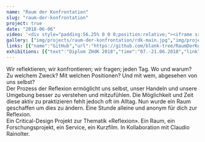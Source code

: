 ```yaml
---
name: "Raum der Konfrontation"
slug: "raum-der-konfrontation"
project: true
date: "2018-06-06"
video: '<div style="padding:56.25% 0 0 0;position:relative;"><iframe src="https://player.vimeo.com/video/273843632?portrait=0" style="position:absolute;top:0;left:0;width:100%;height:100%;" frameborder="0" allow="autoplay; fullscreen; picture-in-picture" allowfullscreen></iframe></div><script src="https://player.vimeo.com/api/player.js"></script>'
gallery: ["img/projects/raum-der-konfrontation/rdk-main.jpg","img/projects/raum-der-konfrontation/rdk-panel.jpg","img/projects/raum-der-konfrontation/rdk-tisch.jpg","img/projects/raum-der-konfrontation/rdk-licht.jpg","img/projects/raum-der-konfrontation/00001.MTS_.00_02_02_19.Still001.jpg","img/projects/raum-der-konfrontation/00006.MTS_.00_14_27_08.Still001.jpg","img/projects/raum-der-konfrontation/00010.MTS_.00_02_37_19.Still002.jpg","img/projects/raum-der-konfrontation/00010.MTS_.00_03_09_11.Still001.jpg","img/projects/raum-der-konfrontation/00013.MTS_.00_05_25_09.Still001.jpg","img/projects/raum-der-konfrontation/00013.MTS_.00_11_28_21.Still002.jpg","img/projects/raum-der-konfrontation/rdk_gruen.jpg","img/projects/raum-der-konfrontation/rdk-terminal.jpg","img/projects/raum-der-konfrontation/rdk-plakat.jpg","img/projects/raum-der-konfrontation/rdk-cf.jpg","img/projects/raum-der-konfrontation/RdK.gif"]
links: [{"name":"GitHub","url":"https://github.com/blank-tree/RaumDerKonfrontation"}]
exhibitions: [{"text":"Diplom ZHdK 2018","time":"07.-21.06.2018","link":""},{"text":"film fest malans 2018 (screening)","time":"31.08.2018","link":""}]
---
```

Wir reflektieren; wir konfrontieren; wir fragen; jeden Tag. Wo und warum? Zu welchem Zweck? Mit welchen Positionen? Und mit wem, abgesehen von uns selbst?  
Der Prozess der Reflexion ermöglicht uns selbst, unser Handeln und unsere Umgebung besser zu verstehen und mitzufühlen. Die Möglichkeit und Zeit diese aktiv zu praktizieren fehlt jedoch oft im Alltag. Nun wurde ein Raum geschaffen um dies zu ändern. Eine Stunde alleine und anonym für dich zur Reflexion.  
Ein Critical-Design Projekt zur Thematik «Reflexion». Ein Raum, ein Forschungsprojekt, ein Service, ein Kurzfilm. In Kollaboration mit Claudio Rainolter.  